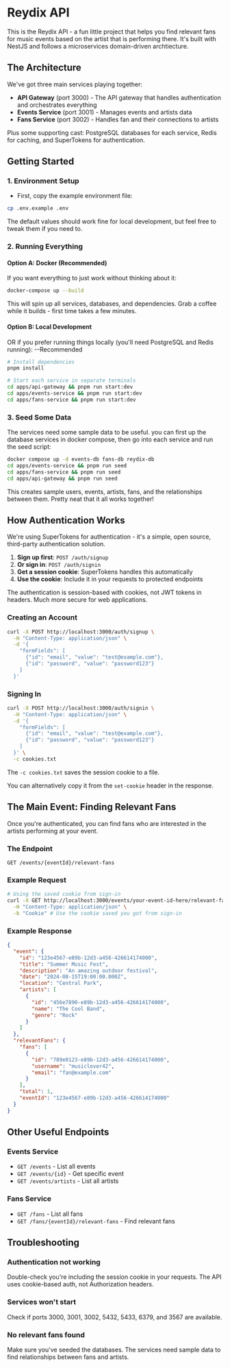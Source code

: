 # Reydix API

This is the Reydix API - a fun little project that helps you find relevant fans for music events based on the artist that is performing there. It's built with NestJS and follows a microservices domain-driven archtiecture.

## The Architecture

We've got three main services playing together:

- **API Gateway** (port 3000) - The API gateway that handles authentication and orchestrates everything
- **Events Service** (port 3001) - Manages events and artists data
- **Fans Service** (port 3002) - Handles fan and their connections to artists

Plus some supporting cast: PostgreSQL databases for each service, Redis for caching, and SuperTokens for authentication.

## Getting Started

### 1. Environment Setup

- First, copy the example environment file:

```bash
cp .env.example .env
```

The default values should work fine for local development, but feel free to tweak them if you need to.

### 2. Running Everything

#### Option A: Docker (Recommended)

If you want everything to just work without thinking about it:

```bash
docker-compose up --build
```

This will spin up all services, databases, and dependencies. Grab a coffee while it builds - first time takes a few minutes.

#### Option B: Local Development

OR if you prefer running things locally (you'll need PostgreSQL and Redis running): --Recommended

```bash
# Install dependencies
pnpm install

# Start each service in separate terminals
cd apps/api-gateway && pnpm run start:dev
cd apps/events-service && pnpm run start:dev
cd apps/fans-service && pnpm run start:dev
```

### 3. Seed Some Data

The services need some sample data to be useful. you can first up the database services in docker compose, then go into each service and run the seed script:

```bash
docker compose up -d events-db fans-db reydix-db
cd apps/events-service && pnpm run seed
cd apps/fans-service && pnpm run seed
cd apps/api-gateway && pnpm run seed
```

This creates sample users, events, artists, fans, and the relationships between them. Pretty neat that it all works together!

## How Authentication Works

We're using SuperTokens for authentication - it's a simple, open source, third-party authentication solution.

1. **Sign up first**: `POST /auth/signup`
2. **Or sign in**: `POST /auth/signin`
3. **Get a session cookie**: SuperTokens handles this automatically
4. **Use the cookie**: Include it in your requests to protected endpoints

The authentication is session-based with cookies, not JWT tokens in headers. Much more secure for web applications.

### Creating an Account

```bash
curl -X POST http://localhost:3000/auth/signup \
  -H "Content-Type: application/json" \
  -d '{
    "formFields": [
      {"id": "email", "value": "test@example.com"},
      {"id": "password", "value": "password123"}
    ]
  }'
```

### Signing In

```bash
curl -X POST http://localhost:3000/auth/signin \
  -H "Content-Type: application/json" \
  -d '{
    "formFields": [
      {"id": "email", "value": "test@example.com"},
      {"id": "password", "value": "password123"}
    ]
  }' \
  -c cookies.txt
```

The `-c cookies.txt` saves the session cookie to a file.

You can alternatively copy it from the `set-cookie` header in the response.

## The Main Event: Finding Relevant Fans

Once you're authenticated, you can find fans who are interested in the artists performing at your event.

### The Endpoint

```
GET /events/{eventId}/relevant-fans
```

### Example Request

```bash
# Using the saved cookie from sign-in
curl -X GET http://localhost:3000/events/your-event-id-here/relevant-fans \
  -H "Content-Type: application/json" \
  -b "Cookie" # Use the cookie saved you got from sign-in
```

### Example Response

```json
{
  "event": {
    "id": "123e4567-e89b-12d3-a456-426614174000",
    "title": "Summer Music Fest",
    "description": "An amazing outdoor festival",
    "date": "2024-08-15T19:00:00.000Z",
    "location": "Central Park",
    "artists": [
      {
        "id": "456e7890-e89b-12d3-a456-426614174000",
        "name": "The Cool Band",
        "genre": "Rock"
      }
    ]
  },
  "relevantFans": {
    "fans": [
      {
        "id": "789e0123-e89b-12d3-a456-426614174000",
        "username": "musiclover42",
        "email": "fan@example.com"
      }
    ],
    "total": 1,
    "eventId": "123e4567-e89b-12d3-a456-426614174000"
  }
}
```

## Other Useful Endpoints

### Events Service

- `GET /events` - List all events
- `GET /events/{id}` - Get specific event
- `GET /events/artists` - List all artists

### Fans Service

- `GET /fans` - List all fans
- `GET /fans/{eventId}/relevant-fans` - Find relevant fans

## Troubleshooting

### Authentication not working

Double-check you're including the session cookie in your requests. The API uses cookie-based auth, not Authorization headers.

### Services won't start

Check if ports 3000, 3001, 3002, 5432, 5433, 6379, and 3567 are available.

### No relevant fans found

Make sure you've seeded the databases. The services need sample data to find relationships between fans and artists.

